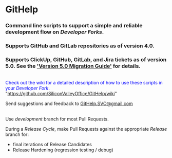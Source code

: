 # GitHelp

### Command line scripts to support a simple and reliable development flow on *Developer Forks*.

### Supports GitHub and GitLab repositories as of version 4.0.

### Supports ClickUp, GitHub, GitLab, and Jira tickets as of version 5.0. See the ['Version 5.0 Migration Guide'](https://github.com/SiliconValleyOffice/GitHelp/wiki/Version-5.0-Migration-Guide) for details.

<br><font color=blue>Check out the wiki for a detailed description of how to use these scripts in your *Developer Fork*.</font>
<br>"https://github.com/SiliconValleyOffice/GitHelp/wiki"

Send suggestions and feedback to GitHelp.SVO@gmail.com
<br><br>


Use *development* branch for most Pull Requests.

During a _Release Cycle_, make Pull Requests against the appropriate *Release* branch for:
- final iterations of Release Candidates
- Release Hardening (regression testing / debug)

